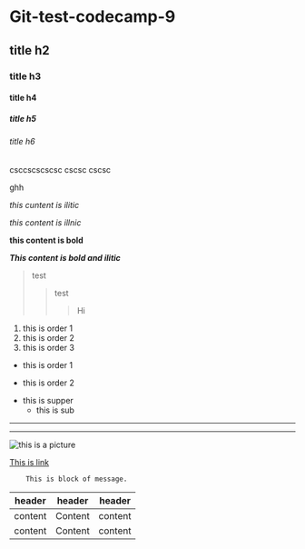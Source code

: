 # Git-test-codecamp-9
## title h2
### title h3
#### title h4
##### title h5
###### title h6

csccscscscsc  cscsc
cscsc

ghh

*this cuntent is ilitic*

_this content is illnic_

**this content is bold**

*__This content is bold and ilitic__*

> test
>> test
>>> Hi


1. this is order 1
3. this is order 2
30. this is order 3

+ this is order 1
- this is order 2
  
+ this is supper
    - this is sub

***
---

![this is a picture](https://picsum.photos/200)

[This is link](https://google.com/)

        This is block of message.

| header | header | header |
| -- | -- | -- |
| content | Content | content |
| content | Content | content |

